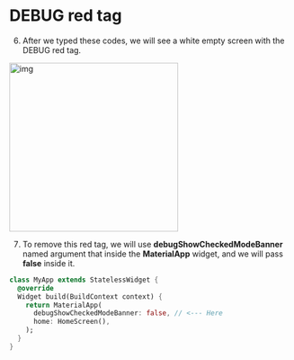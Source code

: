 # DEBUG red tag



6. After we typed these codes, we will see a white empty screen with the DEBUG red tag.

<img src="https://lh3.googleusercontent.com/4wywgJSDO4Yj6aEwpOcQtm_OD1Y1MSbzURQhJ4llG0fyYJxWsXNML3J-GxIj1ZgDtuCqewtmpMZjbYUZBl14KdSLV1cWGSNeUJ4DvVdqfZLcP-Y3B2EnacE8UHlumaYLNYq4SfR8" alt="img" width="300" />








7. To remove this red tag, we will use **debugShowCheckedModeBanner** named argument that inside the **MaterialApp** widget, and we will pass **false** inside it.

```dart
class MyApp extends StatelessWidget {
  @override
  Widget build(BuildContext context) {
    return MaterialApp(
      debugShowCheckedModeBanner: false, // <--- Here
      home: HomeScreen(),
    );
  }
}
```





